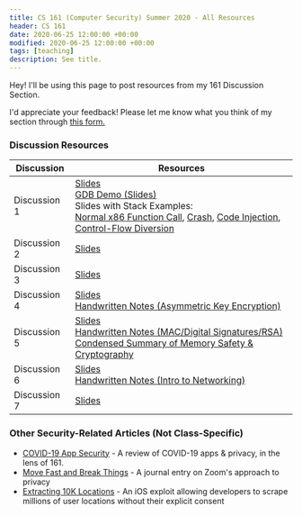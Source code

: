 ```yaml
---
title: CS 161 (Computer Security) Summer 2020 - All Resources 
header: CS 161
date: 2020-06-25 12:00:00 +00:00
modified: 2020-06-25 12:00:00 +00:00
tags: [teaching]
description: See title.
---
```


Hey! I'll be using this page to post resources from my 161 Discussion Section.

I'd appreciate your feedback! Please let me know what you think of my section through [this form.](https://airtable.com/shr762qgTwjZPiTtE)

### Discussion Resources

| Discussion   | Resources                                                    |
| ------------ | ------------------------------------------------------------ |
| Discussion 1 | [Slides](https://docs.google.com/presentation/d/1bfkdeIUkJnh46Y_I1qC1YaYvePgUSYnO9zommQaHvh4/edit#slide=id.p)<br />[GDB Demo (Slides)](https://docs.google.com/presentation/d/1iXwiVLqF3ngBFs21St3BK2kG-3ZGAuIKlnpm31vS5Mk/edit#slide=id.p)<br />Slides with Stack Examples: <br />[Normal x86 Function Call](https://cs161.org/lectures/3/overflow-normal.pdf), [Crash](https://cs161.org/lectures/3/overflow-crash.pdf), [Code Injection](https://cs161.org/lectures/3/overflow-inject.pdf), [Control-Flow Diversion](https://cs161.org/lectures/3/overflow-divert.pdf) |
| Discussion 2 | [Slides](https://docs.google.com/presentation/d/1_aiJ-2jpz_aqLeYwOmOkcOhwKB5Pv5wK37dk9PAEsZ4/edit?usp=sharing) |
| Discussion 3 | [Slides](https://docs.google.com/presentation/d/1Q6b6VfnBD8CMZR7cX7FsYLLYlXKf12KitghxOUewXuk/edit#slide=id.p) |
| Discussion 4 | [Slides](https://docs.google.com/presentation/d/1vj0lW7GVk2TGps8XCU5tT4Tx_ChwLMUO_sKRYSDYkYs/edit#slide=id.g8bb5f2392b_0_238)<br />[Handwritten Notes (Asymmetric Key Encryption)](/assets/pdf/161/d4.pdf) |
| Discussion 5 | [Slides](https://docs.google.com/presentation/d/1sJb9aAC2jOoadrdaHkCUdwegLeJtaQFXTKI_Dy2JYBM/edit#slide=id.g8bb5f2392b_0_220)<br />[Handwritten Notes (MAC/Digital Signatures/RSA)](/assets/pdf/161/d5.pdf)<br />[Condensed Summary of Memory Safety & Cryptography](/assets/pdf/161/mt_review.pdf) |
| Discussion 6 | [Slides](https://docs.google.com/presentation/d/1EXKg_4wGWeLTOc1Qc2EClBRgTGUrYskNyc0GpweZqio/edit#slide=id.g8bb5f2392b_0_220)<br />[Handwritten Notes (Intro to Networking)](/assets/pdf/161/d6.pdf) |
| Discussion 7 | [Slides](https://docs.google.com/presentation/d/1P3E_yUgwZwlk_QiiJwTDLgeCWI0Dsn8OQxVamlgAVeg/edit?ouid=117190362907486303892&usp=slides_home&ths=true) |



### Other Security-Related Articles (Not Class-Specific)

- [COVID-19 App Security](http://shomil.me/covid-19-app-security-research/) - A review of COVID-19 apps & privacy, in the lens of 161.
- [Move Fast and Break Things](http://shomil.me/move-fast-and-break-things/) - A journal entry on Zoom's approach to privacy
- [Extracting 10K Locations](http://shomil.me/extracting-10000-locations/) - An iOS exploit allowing developers to scrape millions of user locations without their explicit consent

